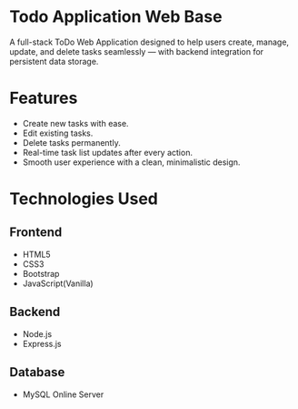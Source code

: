 # Todo Application Web Base
<P>A full-stack ToDo Web Application designed to help users create, manage, update, and delete tasks seamlessly — with backend integration for persistent data storage.</p>

<h1>Features</h1>

<ul>
  <li>Create new tasks with ease.</li>
  <li>Edit existing tasks.</li>
  <li>Delete tasks permanently.</li>
  <li>Real-time task list updates after every action.</li>
  <li>Smooth user experience with a clean, minimalistic design.</li>
</ul>

<h1>Technologies Used</h1>

<h2>Frontend</h2>
<ul>
  <li>HTML5</li>
  <li>CSS3</li>
  <li>Bootstrap</li>
  <li>JavaScript(Vanilla)</li>
</ul>

<h2>Backend</h2>
<ul>
  <li>Node.js</li>
  <li>Express.js</li>
</ul>

<h2>Database</h2>
<ul>
  <li>MySQL Online Server</li>
</ul>